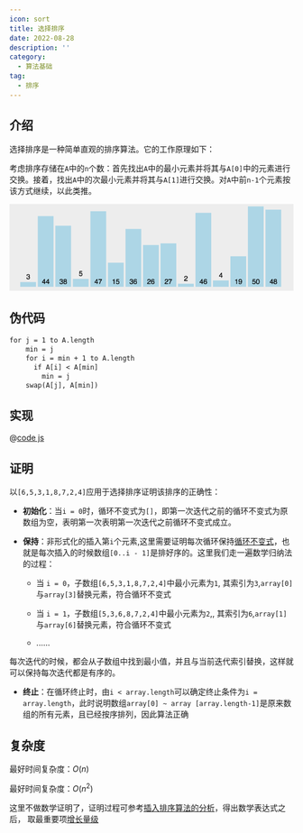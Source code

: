 ```yaml
---
icon: sort
title: 选择排序
date: 2022-08-28
description: ''
category:
  - 算法基础
tag:
  - 排序
---
```


## 介绍

选择排序是一种简单直观的排序算法。它的工作原理如下：

考虑排序存储在`A`中的`n`个数：首先找出`A`中的最小元素并将其与`A[0]`中的元素进行交换。接着，找出`A`中的次最小元素并将其与`A[1]`进行交换。对`A`中前`n-1`个元素按该方式继续，以此类推。

![alt](/select-sort.gif)

## 伪代码

```console
for j = 1 to A.length
    min = j
    for i = min + 1 to A.length
      if A[i] < A[min]
        min = j 
    swap(A[j], A[min])
```
## 实现

@[code js](../../src/algorithms/sorting/select-sort.js)

## 证明

以`[6,5,3,1,8,7,2,4]`应用于选择排序证明该排序的正确性：

- **初始化**：当`i = 0`时，循环不变式为`[]`，即第一次迭代之前的循环不变式为原数组为空，表明第一次表明第一次迭代之前循环不变式成立。
- **保持**：非形式化的插入第`i`个元素,这里需要证明每次循环保持[循环不变式](1.插入排序.md#循环不变式)，也就是每次插入的时候数组`[0..i - 1]`是排好序的。这里我们走一遍数学归纳法的过程：

  - 当 `i = 0`，子数组`[6,5,3,1,8,7,2,4]`中最小元素为`1`, 其索引为`3`,`array[0]`与`array[3]`替换元素，符合循环不变式

  - 当 `i = 1`，子数组`[5,3,6,8,7,2,4]`中最小元素为`2`,, 其索引为`6`,`array[1]`与`array[6]`替换元素，符合循环不变式

  - ......

每次迭代的时候，都会从子数组中找到最小值，并且与当前迭代索引替换，这样就可以保持每次迭代都是有序的。

- **终止**：在循环终止时，由`i < array.length`可以确定终止条件为`i = array.length`，此时说明数组`array[0] ~ array [array.length-1]`是原来数组的所有元素，且已经按序排列，因此算法正确
  
## 复杂度

最好时间复杂度：$O(n)$

最好时间复杂度：$O(n^2)$

这里不做数学证明了，证明过程可参考[插入排序算法的分析](2.分析算法.md#插入排序算法的分析)，得出数学表达式之后， 取最重要项[增长量级](2.分析算法.md增长量级)
